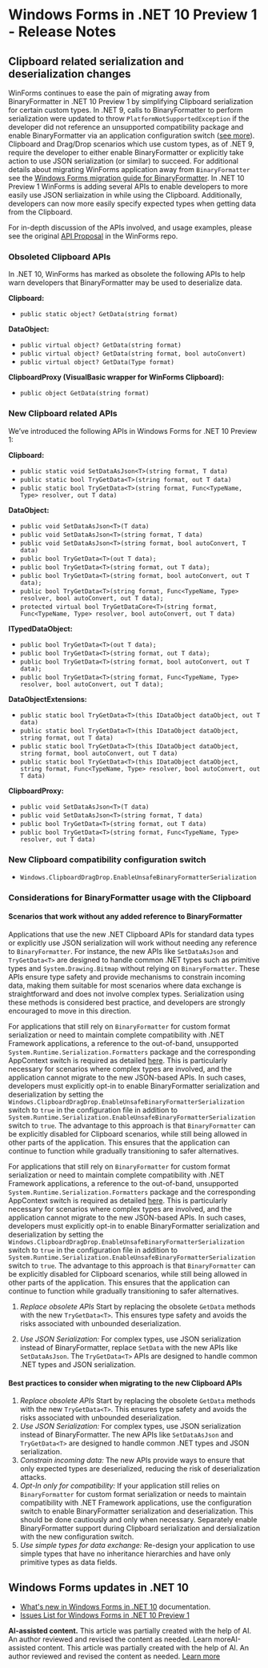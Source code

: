 # Windows Forms in .NET 10 Preview 1 - Release Notes

## Clipboard related serialization and deserialization changes

WinForms continues to ease the pain of migrating away from BinaryFormatter in .NET 10 Preview 1 by simplifying Clipboard serialization for certain custom types. In .NET 9, calls to BinaryFormatter to perform serialization were updated to throw `PlatformNotSupportedException` if the developer did not reference an unsupported compatibility package and enable BinaryFormatter via an application configuration switch ([see more](https://learn.microsoft.com/dotnet/standard/serialization/binaryformatter-migration-guide/compatibility-package)). Clipboard and Drag/Drop scenarios which use custom types, as of .NET 9, require the developer to either enable BinaryFormatter or explicitly take action to use JSON serialization (or similar) to succeed. For additional details about migrating WinForms application away from `BinaryFormatter` see the [Windows Forms migration guide for BinaryFormatter](https://learn.microsoft.com/dotnet/standard/serialization/binaryformatter-migration-guide/winforms-applications). In .NET 10 Preview 1 WinForms is adding several APIs to enable developers to more easily use JSON serliaization in while using the Clipboard. Additionally, developers can now more easily specify expected types when getting data from the Clipboard.

For in-depth discussion of the APIs involved, and usage examples, please see the original [API Proposal](https://github.com/dotnet/winforms/issues/12362) in the WinForms repo.

### Obsoleted Clipboard APIs

In .NET 10, WinForms has marked as obsolete the following APIs to help warn developers that BinaryFormatter may be used to deserialize data.

**Clipboard:**

- `public static object? GetData(string format)`

**DataObject:**

- `public virtual object? GetData(string format)`
- `public virtual object? GetData(string format, bool autoConvert)`
- `public virtual object? GetData(Type format)`

**ClipboardProxy (VisualBasic wrapper for WinForms Clipboard):**

- `public object GetData(string format)`

### New Clipboard related APIs

We’ve introduced the following APIs in Windows Forms for .NET 10 Preview 1:

**Clipboard:**

- `public static void SetDataAsJson<T>(string format, T data)`
- `public static bool TryGetData<T>(string format, out T data)`
- `public static bool TryGetData<T>(string format, Func<TypeName, Type> resolver, out T data)`

**DataObject:**

- `public void SetDataAsJson<T>(T data)`
- `public void SetDataAsJson<T>(string format, T data)`
- `public void SetDataAsJson<T>(string format, bool autoConvert, T data)`
- `public bool TryGetData<T>(out T data);`
- `public bool TryGetData<T>(string format, out T data);`
- `public bool TryGetData<T>(string format, bool autoConvert, out T data);`
- `public bool TryGetData<T>(string format, Func<TypeName, Type> resolver, bool autoConvert, out T data);`
- `protected virtual bool TryGetDataCore<T>(string format, Func<TypeName, Type> resolver, bool autoConvert, out T data)`

**ITypedDataObject:**

- `public bool TryGetData<T>(out T data);`
- `public bool TryGetData<T>(string format, out T data);`
- `public bool TryGetData<T>(string format, bool autoConvert, out T data);`
- `public bool TryGetData<T>(string format, Func<TypeName, Type> resolver, bool autoConvert, out T data);`

**DataObjectExtensions:**

- `public static bool TryGetData<T>(this IDataObject dataObject, out T data)`
- `public static bool TryGetData<T>(this IDataObject dataObject, string format, out T data)`
- `public static bool TryGetData<T>(this IDataObject dataObject, string format, bool autoConvert, out T data)`
- `public static bool TryGetData<T>(this IDataObject dataObject, string format, Func<TypeName, Type> resolver, bool autoConvert, out T data)`

**ClipboardProxy:**

- `public void SetDataAsJson<T>(T data)`
- `public void SetDataAsJson<T>(string format, T data)`
- `public bool TryGetData<T>(string format, out T data)`
- `public bool TryGetData<T>(string format, Func<TypeName, Type> resolver, out T data)`

### New Clipboard compatibility configuration switch

- `Windows.ClipboardDragDrop.EnableUnsafeBinaryFormatterSerialization`

### Considerations for BinaryFormatter usage with the Clipboard

#### Scenarios that work without any added reference to BinaryFormatter

Applications that use the new .NET Clipboard APIs for standard data types or explicitly use JSON serialization will work without needing any reference to `BinaryFormatter`. For instance, the new APIs like `SetDataAsJson` and `TryGetData<T>` are designed to handle common .NET types such as primitive types and `System.Drawing.Bitmap` without relying on `BinaryFormatter`. These APIs ensure type safety and provide mechanisms to constrain incoming data, making them suitable for most scenarios where data exchange is straightforward and does not involve complex types. Serialization using these methods is considered best practice, and developers are strongly encouraged to move in this direction.

For applications that still rely on `BinaryFormatter` for custom format serialization or need to maintain complete compatibility with .NET Framework applications, a reference to the out-of-band, unsupported `System.Runtime.Serialization.Formatters` package and the corresponding AppContext switch is required as detailed [here](https://learn.microsoft.com/en-us/dotnet/standard/serialization/binaryformatter-migration-guide/compatibility-package). This is particularly necessary for scenarios where complex types are involved, and the application cannot migrate to the new JSON-based APIs. In such cases, developers must explicitly opt-in to enable BinaryFormatter serialization and deserialization by setting the `Windows.ClipboardDragDrop.EnableUnsafeBinaryFormatterSerialization` switch to `true` in the configuration file in addition to `System.Runtime.Serialization.EnableUnsafeBinaryFormatterSerialization` switch to `true`. The advantage to this approach is that `BinaryFormatter` can be explicitly disabled for Clipboard scenarios, while still being allowed in other parts of the application. This ensures that the application can continue to function while gradually transitioning to safer alternatives.

For applications that still rely on `BinaryFormatter` for custom format serialization or need to maintain complete compatibility with .NET Framework applications, a reference to the out-of-band, unsupported `System.Runtime.Serialization.Formatters` package and the corresponding AppContext switch is required as detailed [here](https://learn.microsoft.com/en-us/dotnet/standard/serialization/binaryformatter-migration-guide/compatibility-package). This is particularly necessary for scenarios where complex types are involved, and the application cannot migrate to the new JSON-based APIs. In such cases, developers must explicitly opt-in to enable BinaryFormatter serialization and deserialization by setting the `Windows.ClipboardDragDrop.EnableUnsafeBinaryFormatterSerialization` switch to `true` in the configuration file in addition to `System.Runtime.Serialization.EnableUnsafeBinaryFormatterSerialization` switch to `true`. The advantage to this approach is that `BinaryFormatter` can be explicitly disabled for Clipboard scenarios, while still being allowed in other parts of the application. This ensures that the application can continue to function while gradually transitioning to safer alternatives.

1. *Replace obsolete APIs*  Start by replacing the obsolete `GetData` methods with the new `TryGetData<T>`. This ensures type safety and avoids the risks associated with unbounded deserialization.

1. *Use JSON Serialization:* For complex types, use JSON serialization instead of BinaryFormatter, replace `SetData` with the new APIs like `SetDataAsJson`. The `TryGetData<T>` APIs are designed to handle common .NET types and JSON serialization.


#### Best practices to consider when migrating to the new Clipboard APIs

1. *Replace obsolete APIs*  Start by replacing the obsolete `GetData` methods with the new `TryGetData<T>`. This ensures type safety and avoids the risks associated with unbounded deserialization.
1. *Use JSON Serialization:* For complex types, use JSON serialization instead of BinaryFormatter. The new APIs like `SetDataAsJson` and `TryGetData<T>` are designed to handle common .NET types and JSON serialization.
1. *Constrain incoming data:* The new APIs provide ways to ensure that only expected types are deserialized, reducing the risk of deserialization attacks.
1. *Opt-In only for compatibility:* If your application still relies on `BinaryFormatter` for custom format serialization or needs to maintain compatibility with .NET Framework applications, use the configuration switch to enable BinaryFormatter serialization and deserialization. This should be done cautiously and only when necessary. Separately enable BinaryFormatter support during Clipboard serialization and dersialization with the new configuration switch.
1. *Use simple types for data exchange:* Re-design your application to use simple types that have no inheritance hierarchies and have only primitive types as data fields.

## Windows Forms updates in .NET 10

- [What's new in Windows Forms in .NET 10](https://learn.microsoft.com/dotnet/desktop/winforms/whats-new/net100) documentation.
- [Issues List for Windows Forms in .NET 10 Preview 1](https://github.com/dotnet/winforms/issues?q=is%3Aissue%20milestone%3A%2210.0%20Preview1%22%20)

**AI-assisted content.** This article was partially created with the help of AI. An author reviewed and revised the content as needed. Learn moreAI-assisted content. This article was partially created with the help of AI. An author reviewed and revised the content as needed. [Learn more](https://devblogs.microsoft.com/principles-for-ai-generated-content/)

